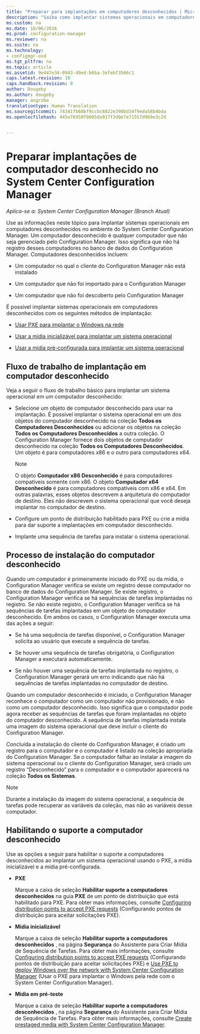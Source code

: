 ```yaml
---
title: "Preparar para implantações em computadores desconhecidos | Microsoft Docs"
description: "Saiba como implantar sistemas operacionais em computadores que não são gerenciados pelo Configuration Manager no seu ambiente do System Center Configuration Manager."
ms.custom: na
ms.date: 10/06/2016
ms.prod: configuration-manager
ms.reviewer: na
ms.suite: na
ms.technology:
- configmgr-osd
ms.tgt_pltfrm: na
ms.topic: article
ms.assetid: 9e447e34-0943-49ed-b6ba-3efebf3566c1
caps.latest.revision: 10
caps.handback.revision: 0
author: Dougeby
ms.author: dougeby
manager: angrobe
translationtype: Human Translation
ms.sourcegitcommit: 74341fb60bf9ccbc8822e390bd34f9eda58b4bda
ms.openlocfilehash: 445e76950f0605da917f3d0e7e71557d969e3c2d


---
```

# <a name="prepare-for-unknown-computer-deployments-in-system-center-configuration-manager"></a>Preparar implantações de computador desconhecido no System Center Configuration Manager

*Aplica-se a: System Center Configuration Manager (Branch Atual)*

Use as informações neste tópico para implantar sistemas operacionais em computadores desconhecidos no ambiente do System Center Configuration Manager. Um computador desconhecido é qualquer computador que não seja gerenciado pelo Configuration Manager. Isso significa que não há registro desses computadores no banco de dados do Configuration Manager. Computadores desconhecidos incluem:  

-   Um computador no qual o cliente do Configuration Manager não está instalado  

-   Um computador que não foi importado para o Configuration Manager  

-   Um computador que não foi descoberto pelo Configuration Manager  

 É possível implantar sistemas operacionais em computadores desconhecidos com os seguintes métodos de implantação:  

-   [Usar PXE para implantar o Windows na rede](../deploy-use/use-pxe-to-deploy-windows-over-the-network.md)  

-   [Usar a mídia inicializável para implantar um sistema operacional](../deploy-use/create-bootable-media.md)  

-   [Usar a mídia pré-configurada para implantar um sistema operacional](../deploy-use/create-prestaged-media.md)  

## <a name="unknown-computer-deployment-workflow"></a>Fluxo de trabalho de implantação em computador desconhecido  
 Veja a seguir o fluxo de trabalho básico para implantar um sistema operacional em um computador desconhecido:  

-   Selecione um objeto de computador desconhecido para usar na implantação. É possível implantar o sistema operacional em um dos objetos do computador desconhecido na coleção **Todos os Computadores Desconhecidos** ou adicionar os objetos na coleção **Todos os Computadores Desconhecidos** a outra coleção. O Configuration Manager fornece dois objetos de computador desconhecido na coleção **Todos os Computadores Desconhecidos**. Um objeto é para computadores x86 e o outro para computadores x64.  

    > [!NOTE]  
    >  O objeto **Computador x86 Desconhecido** é para computadores compatíveis somente com x86. O objeto **Computador x64 Desconhecido** é para computadores compatíveis com x86 e x64. Em outras palavras, esses objetos descrevem a arquitetura do computador de destino. Eles não descrevem o sistema operacional que você deseja implantar no computador de destino.  

-   Configure um ponto de distribuição habilitado para PXE ou crie a mídia para dar suporte a implantações em computador desconhecido.  

-   Implante uma sequência de tarefas para instalar o sistema operacional.  

## <a name="unknown-computer-installation-process"></a>Processo de instalação do computador desconhecido  
 Quando um computador é primeiramente iniciado do PXE ou da mídia, o Configuration Manager verifica se existe um registro desse computador no banco de dados do Configuration Manager. Se existe registro, o Configuration Manager verifica se há sequências de tarefas implantadas no registro. Se não existe registro, o Configuration Manager verifica se há sequências de tarefas implantadas em um objeto de computador desconhecido. Em ambos os casos, o Configuration Manager executa uma das ações a seguir:  

-   Se há uma sequência de tarefas disponível, o Configuration Manager solicita ao usuário que execute a sequência de tarefas.  

-   Se houver uma sequência de tarefas obrigatória, o Configuration Manager a executará automaticamente.  

-   Se não houver uma sequência de tarefas implantada no registro, o Configuration Manager gerará um erro indicando que não há sequências de tarefas implantadas no computador de destino.  

 Quando um computador desconhecido é iniciado, o Configuration Manager reconhece o computador como um computador não provisionado, e não como um computador desconhecido. Isso significa que o computador pode agora receber as sequências de tarefas que foram implantadas no objeto do computador desconhecido. A sequência de tarefas implantada instala uma imagem do sistema operacional que deve incluir o cliente do Configuration Manager.  

 Concluída a instalação do cliente do Configuration Manager, é criado um registro para o computador e o computador é listado na coleção apropriada do Configuration Manager. Se o computador falhar ao instalar a imagem do sistema operacional ou o cliente do Configuration Manager, será criado um registro “Desconhecido” para o computador e o computador aparecerá na coleção **Todos os Sistemas**.  

> [!NOTE]  
>  Durante a instalação da imagem do sistema operacional, a sequência de tarefas pode recuperar as variáveis da coleção, mas não as variáveis desse computador.  

##  <a name="a-namebkmkenablingunknowna-enabling-unknown-computer-support"></a><a name="BKMK_EnablingUnknown"></a> Habilitando o suporte a computador desconhecido  
 Use as opções a seguir para habilitar o suporte a computadores desconhecidos ao implantar um sistema operacional usando o PXE, a mídia inicializável e a mídia pré-configurada.  

-   **PXE**  

     Marque a caixa de seleção **Habilitar suporte a computadores desconhecidos** na guia **PXE** de um ponto de distribuição que está habilitado para PXE. Para obter mais informações, consulte [Configuring distribution points to accept PXE requests](prepare-site-system-roles-for-operating-system-deployments.md#BKMK_PXEDistributionPoint) (Configurando pontos de distribuição para aceitar solicitações PXE).  

-   **Mídia inicializável**  

     Marque a caixa de seleção **Habilitar suporte a computadores desconhecidos** , na página **Segurança** do Assistente para Criar Mídia de Sequência de Tarefas. Para obter mais informações, consulte [Configuring distribution points to accept PXE requests](prepare-site-system-roles-for-operating-system-deployments.md#BKMK_PXEDistributionPoint) (Configurando pontos de distribuição para aceitar solicitações PXE) e [Use PXE to deploy Windows over the network with System Center Configuration Manager](../deploy-use/use-pxe-to-deploy-windows-over-the-network.md) (Usar o PXE para implantar o Windows pela rede com o System Center Configuration Manager).  

-   **Mídia em pré-teste**  

     Marque a caixa de seleção **Habilitar suporte a computadores desconhecidos** , na página **Segurança** do Assistente para Criar Mídia de Sequência de Tarefas. Para obter mais informações, consulte [Create prestaged media with System Center Configuration Manager](../deploy-use/create-prestaged-media.md).  



<!--HONumber=Dec16_HO3-->


